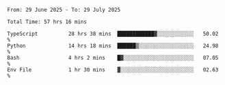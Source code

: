 <!--START_SECTION:waka-->

```abap
From: 29 June 2025 - To: 29 July 2025

Total Time: 57 hrs 16 mins

TypeScript          28 hrs 38 mins  ████████████▓░░░░░░░░░░░░   50.02 %
Python              14 hrs 18 mins  ██████▒░░░░░░░░░░░░░░░░░░   24.98 %
Bash                4 hrs 2 mins    █▓░░░░░░░░░░░░░░░░░░░░░░░   07.05 %
Env File            1 hr 30 mins    ▓░░░░░░░░░░░░░░░░░░░░░░░░   02.63 %
```

<!--END_SECTION:waka-->

